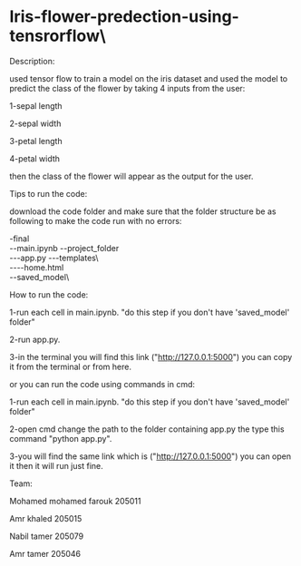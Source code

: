 # Iris-flower-predection-using-tensrorflow\

Description:

used tensor flow to train a model on the iris dataset and used the model to predict the class of the flower by taking 4 inputs from the user:

1-sepal length           

2-sepal width

3-petal length

4-petal width

then the class of the flower will appear as the output for the user.

Tips to run the code:

download the code folder and make sure that the folder structure be as following to make the code run with no errors:


-final\
  --main.ipynb
  --project_folder\
  ---app.py
  ---templates\    
  ----home.html      
  --saved_model\
  

How to run the code:

1-run each cell in main.ipynb. "do this step if you don't have 'saved_model' folder"

2-run app.py.

3-in the terminal you will find this link ("http://127.0.0.1:5000") you can copy it from the terminal or from here.


or you can run the code using commands in cmd:

1-run each cell in main.ipynb. "do this step if you don't have 'saved_model' folder"

2-open cmd change the path to the folder containing app.py the type this command "python app.py".

3-you will find the same link which is ("http://127.0.0.1:5000") you can open it then it will run just fine.


Team:

Mohamed mohamed farouk 205011

Amr khaled 205015

Nabil tamer 205079

Amr tamer 205046
